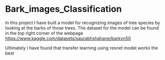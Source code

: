 # Bark_images_Classification

In this project I have built a model for recognizing images of tree species by looking at the barks of those trees. 
The dataset for the model can be found in the top right corner of the webpage https://www.kaggle.com/datasets/saurabhshahane/barkvn50

Ultimately I have found that transfer learning using resnet model works the best 

